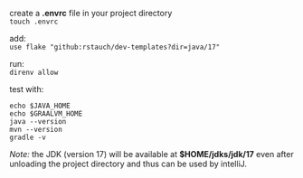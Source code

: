 create a **.envrc** file in your project directory  
`touch .envrc`

add:  
`use flake "github:rstauch/dev-templates?dir=java/17"`

run:  
`direnv allow`

test with:  
```
echo $JAVA_HOME
echo $GRAALVM_HOME
java --version
mvn --version
gradle -v
```

*Note:*  the JDK (version 17) will be available at **$HOME/jdks/jdk/17** even after unloading the project directory and thus can be used by intelliJ.